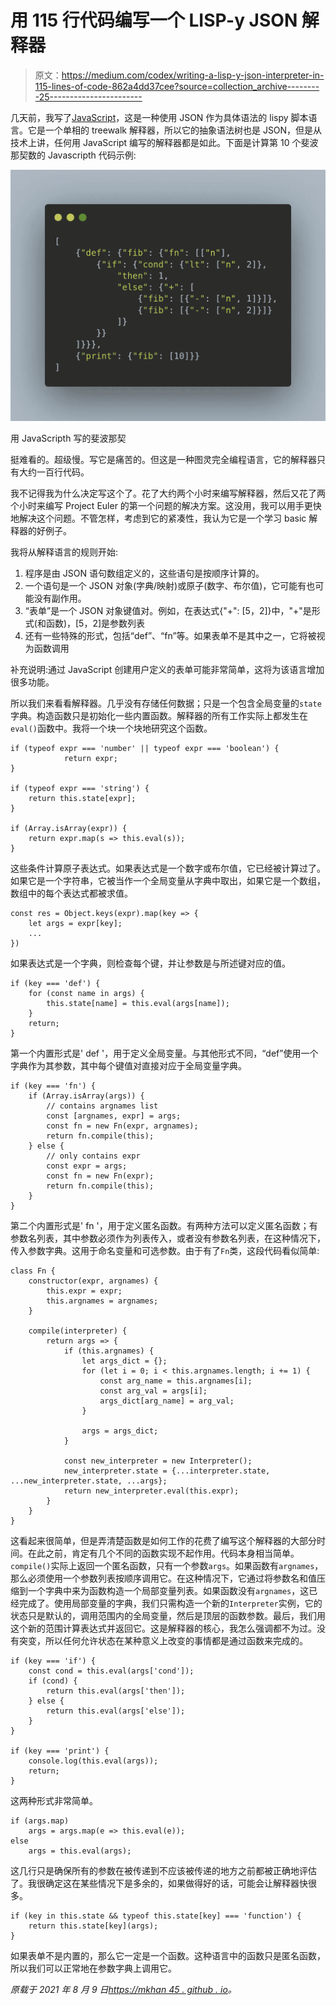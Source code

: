 # 用 115 行代码编写一个 LISP-y JSON 解释器

> 原文：<https://medium.com/codex/writing-a-lisp-y-json-interpreter-in-115-lines-of-code-862a4dd37cee?source=collection_archive---------25----------------------->

几天前，我写了[JavaScript](https://github.com/mkhan45/javascripth)，这是一种使用 JSON 作为具体语法的 lispy 脚本语言。它是一个单相的 treewalk 解释器，所以它的抽象语法树也是 JSON，但是从技术上讲，任何用 JavaScript 编写的解释器都是如此。下面是计算第 10 个斐波那契数的 Javascripth 代码示例:

![](img/9bb3f2d06c76048853d9c7084b7953a6.png)

用 JavaScripth 写的斐波那契

挺难看的。超级慢。写它是痛苦的。但这是一种图灵完全编程语言，它的解释器只有大约一百行代码。

我不记得我为什么决定写这个了。花了大约两个小时来编写解释器，然后又花了两个小时来编写 Project Euler 的第一个问题的解决方案。这没用，我可以用手更快地解决这个问题。不管怎样，考虑到它的紧凑性，我认为它是一个学习 basic 解释器的好例子。

我将从解释语言的规则开始:

1.  程序是由 JSON 语句数组定义的，这些语句是按顺序计算的。
2.  一个语句是一个 JSON 对象(字典/映射)或原子(数字、布尔值)，它可能有也可能没有副作用。
3.  “表单”是一个 JSON 对象键值对。例如，在表达式{"+": [5，2]}中，"+"是形式(和函数)，[5，2]是参数列表
4.  还有一些特殊的形式，包括“def”、“fn”等。如果表单不是其中之一，它将被视为函数调用

补充说明:通过 JavaScript 创建用户定义的表单可能非常简单，这将为该语言增加很多功能。

所以我们来看看解释器。几乎没有存储任何数据；只是一个包含全局变量的`state`字典。构造函数只是初始化一些内置函数。解释器的所有工作实际上都发生在`eval()`函数中。我将一个块一个块地研究这个函数。

```
if (typeof expr === 'number' || typeof expr === 'boolean') {
            return expr;
}

if (typeof expr === 'string') {
    return this.state[expr];
}

if (Array.isArray(expr)) {
    return expr.map(s => this.eval(s));
}
```

这些条件计算原子表达式。如果表达式是一个数字或布尔值，它已经被计算过了。如果它是一个字符串，它被当作一个全局变量从字典中取出，如果它是一个数组，数组中的每个表达式都被求值。

```
const res = Object.keys(expr).map(key => {
    let args = expr[key];
    ...
})
```

如果表达式是一个字典，则检查每个键，并让参数是与所述键对应的值。

```
if (key === 'def') {
    for (const name in args) {
        this.state[name] = this.eval(args[name]);
    }
    return;
}
```

第一个内置形式是' def '，用于定义全局变量。与其他形式不同，“def”使用一个字典作为其参数，其中每个键值对直接对应于全局变量字典。

```
if (key === 'fn') {
    if (Array.isArray(args)) {
        // contains argnames list
        const [argnames, expr] = args;
        const fn = new Fn(expr, argnames);
        return fn.compile(this);
    } else {
        // only contains expr
        const expr = args;
        const fn = new Fn(expr);
        return fn.compile(this);
    }
}
```

第二个内置形式是' fn '，用于定义匿名函数。有两种方法可以定义匿名函数；有参数名列表，其中参数必须作为列表传入，或者没有参数名列表，在这种情况下，传入参数字典。这用于命名变量和可选参数。由于有了`Fn`类，这段代码看似简单:

```
class Fn {
    constructor(expr, argnames) {
        this.expr = expr;
        this.argnames = argnames;
    }

    compile(interpreter) {
        return args => {
            if (this.argnames) {
                let args_dict = {};
                for (let i = 0; i < this.argnames.length; i += 1) {
                    const arg_name = this.argnames[i];
                    const arg_val = args[i];
                    args_dict[arg_name] = arg_val;
                }

                args = args_dict;
            }

            const new_interpreter = new Interpreter();
            new_interpreter.state = {...interpreter.state, ...new_interpreter.state, ...args};
            return new_interpreter.eval(this.expr);
        }
    }
}
```

这看起来很简单，但是弄清楚函数是如何工作的花费了编写这个解释器的大部分时间。在此之前，肯定有几个不同的函数实现不起作用。代码本身相当简单。`compile()`实际上返回一个匿名函数，只有一个参数`args`。如果函数有`argnames`，那么必须使用一个参数列表按顺序调用它。在这种情况下，它通过将参数名和值压缩到一个字典中来为函数构造一个局部变量列表。如果函数没有`argnames`，这已经完成了。使用局部变量的字典，我们只需构造一个新的`Interpreter`实例，它的状态只是默认的，调用范围内的全局变量，然后是顶层的函数参数。最后，我们用这个新的范围计算表达式并返回它。这是解释器的核心，我怎么强调都不为过。没有突变，所以任何允许状态在某种意义上改变的事情都是通过函数来完成的。

```
if (key === 'if') {
    const cond = this.eval(args['cond']);
    if (cond) {
        return this.eval(args['then']);
    } else {
        return this.eval(args['else']);
    }
}

if (key === 'print') {
    console.log(this.eval(args));
    return;
}
```

这两种形式非常简单。

```
if (args.map)
    args = args.map(e => this.eval(e));
else
    args = this.eval(args);
```

这几行只是确保所有的参数在被传递到不应该被传递的地方之前都被正确地评估了。我很确定这在某些情况下是多余的，如果做得好的话，可能会让解释器快很多。

```
if (key in this.state && typeof this.state[key] === 'function') {
    return this.state[key](args);
}
```

如果表单不是内置的，那么它一定是一个函数。这种语言中的函数只是匿名函数，所以我们可以正常地在参数字典上调用它。

*原载于 2021 年 8 月 9 日*[*https://mkhan 45 . github . io*](https://mkhan45.github.io/2021/08/09/json-interpreter.md.html)*。*